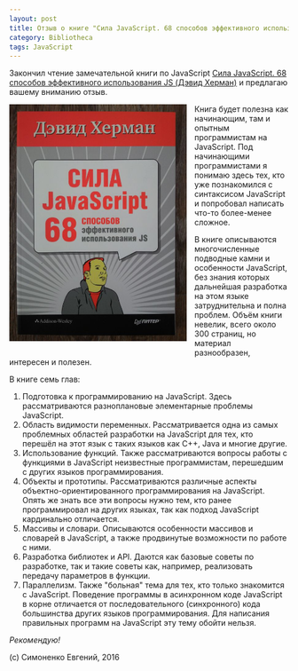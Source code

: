 ```yaml
---
layout: post
title: Отзыв о книге "Сила JavaScript. 68 способов эффективного использования JS" (Дэвид Херман)
category: Bibliotheca
tags: JavaScript
---
```


Закончил чтение замечательной книги по JavaScript
[Сила JavaScript. 68 способов эффективного использования JS (Дэвид Херман)](https://www.ozon.ru/context/detail/id/20413530/) и предлагаю вашему вниманию отзыв.

<style>
img.book-cover {
    float:left;
    width: 320px;
    margin-right: 1em;
    margin-bottom: 1em;
}
</style>

[<img src="/images/effective-javascript-cover.jpg" alt="Сила JavaScript. 68 способов эффективного использования JS (Дэвид Херман)" class="book-cover"/>](/images/effective-javascript-cover.jpg)

Книга будет полезна как начинающим, там и опытным программистам на JavaScript.
Под начинающими программистами я понимаю здесь тех, кто уже познакомился с
синтаксисом JavaScript и попробовал написать что-то более-менее сложное.

В книге описываются многочисленные подводные камни и особенности JavaScript,
без знания которых дальнейшая разработка на этом языке затруднительна и
полна проблем. Объём книги невелик, всего около 300 страниц, но материал
разнообразен, интересен и полезен.

В книге семь глав:

1. Подготовка к программированию на JavaScript.
   Здесь рассматриваются разноплановые элементарные проблемы JavaScript.
1. Область видимости переменных.
   Рассматривается одна из самых проблемных областей разработки на JavaScript
   для тех, кто перешёл на этот язык с таких языков как C++, Java и многие
   другие.
1. Использование функций.
   Также рассматриваются вопросы работы с функциями в JavaScript неизвестные
   программистам, перешедшим с других языков программирования.
1. Объекты и прототипы.
   Рассматриваются различные аспекты объектно-ориентированного программирования
   на JavaScript. Опять же знать все эти вопросы нужно тем, кто ранее
   программировал на других языках, так как подход JavaScript кардинально
   отличается.
1. Массивы и словари.
   Описываются особенности массивов и словарей в JavaScript, а также продвинутые
   возможности по работе с ними.
1. Разработка библиотек и API.
   Даются как базовые советы по разработке, так и такие советы как, например,
   реализовать передачу параметров в функции.
1. Параллелизм.
   Также "больная" тема для тех, кто только знакомится с JavaScript.
   Поведение программы в асинхронном коде JavaScript в корне отличается от
   последовательного (синхронного) кода большинства других языков
   программирования. Для написания правильных программ на JavaScript эту
    тему обойти нельзя.

_Рекомендую!_

(c) Симоненко Евгений, 2016
